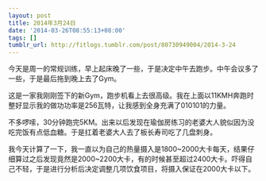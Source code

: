 ```yaml
---
layout: post
title: 2014年3月24日
date: '2014-03-26T08:55:13+08:00'
tags: []
tumblr_url: http://fitlogs.tumblr.com/post/80730949004/2014-3-24
---
```

今天是周一的常规训练，早上起床晚了一些，于是决定中午去跑步。中午会议多了一些，于是最后拖到晚上去了Gym。

这是一家我刚刚签下的新Gym，跑步机看上去很高级。我在上面以11KMH奔跑时整好显示我的做功功率是256瓦特，让我感到全身充满了010101的力量。

不多啰嗦，30分钟跑完5KM。出来以后发现在瑜伽房练习的老婆大人貌似因为没吃完饭有点低血糖。于是扛着老婆大人去了板长寿司吃了几盘刺身。

我今天计算了一下，我一直以为自己的热量摄入是1800~2000大卡每天，结果仔细算过之后发现竟然是2000~2200大卡，有的时候甚至超过2400大卡。吓得自己不轻，于是进行分析后决定调整几项饮食项目，将摄入保证在2000大卡以下。

